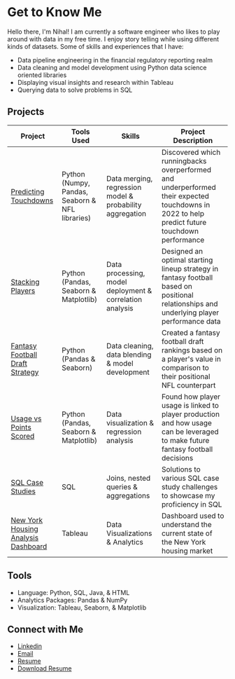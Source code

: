 # Get to Know Me

Hello there, I'm Nihal! I am currently a software engineer who likes to play around with data in my free time. I enjoy story telling while using different kinds of datasets. Some of skills and experiences that I have:

- Data pipeline engineering in the financial regulatory reporting realm
- Data cleaning and model development using Python data science oriented libraries
- Displaying visual insights and research within Tableau
- Querying data to solve problems in SQL


## Projects
| Project | Tools Used | Skills | Project Description | 
|---|---|---|---|
|[Predicting Touchdowns](https://github.com/NihalSidhu/Runningback-Touchdown-Regression) |Python (Numpy, Pandas, Seaborn & NFL libraries)|Data merging, regression model & probability aggregation|Discovered which runningbacks overperformed and underperformed their expected touchdowns in 2022 to help predict future touchdown performance|
|[Stacking Players](https://github.com/NihalSidhu/Stacking-Players)|Python (Pandas, Seaborn & Matplotlib)|Data processing, model deployment & correlation analysis| Designed an optimal starting lineup strategy in fantasy football based on positional relationships and underlying player performance data|
|[Fantasy Football Draft Strategy](https://github.com/NihalSidhu/Value-Over-Replacement-FF-Strategy)|Python (Pandas & Seaborn)|Data cleaning, data blending & model development| Created a fantasy football draft rankings based on a player's value in comparison to their positional NFL counterpart |
|[Usage vs Points Scored](https://github.com/NihalSidhu/Usage-vs-Points)|Python (Pandas, Seaborn & Matplotlib)|Data visualization & regression analysis| Found how player usage is linked to player production and how usage can be leveraged to make future fantasy football decisions|
|[SQL Case Studies](https://github.com/NihalSidhu/Data-with-Danny-SQL-Challenge) |SQL|Joins, nested queries & aggregations| Solutions to various SQL case study challenges to showcase my proficiency in SQL|
|[New York Housing Analysis Dashboard](https://public.tableau.com/app/profile/nihal.sidhu/viz/NYHousingMarketDashboard/NYDashboard?publish=yes) |Tableau|Data Visualizations & Analytics| Dashboard used to understand the current state of the New York housing market|


## Tools 

- Language: Python, SQL, Java, & HTML
- Analytics Packages: Pandas & NumPy
- Visualization: Tableau, Seaborn, & Matplotlib

## Connect with Me

- [Linkedin](https://www.linkedin.com/in/nihal-sidhu/)
- [Email](mailto:nss94@cornell.edu)
- [Resume](https://github.com/NihalSidhu/NihalSidhu/blob/main/NihalSidhuResume_Github.pdf)
- [Download Resume](https://github.com/NihalSidhu/NihalSidhu/files/14029587/NihalSidhuResume_Github.pdf)
<!--
**NihalSidhu/NihalSidhu** is a ✨ _special_ ✨ repository because its `README.md` (this file) appears on your GitHub profile.

Here are some ideas to get you started:

- 🔭 I’m currently working on ...
- 🌱 I’m currently learning ...
- 👯 I’m looking to collaborate on ...
- 🤔 I’m looking for help with ...
- 💬 Ask me about ...
- 📫 How to reach me: ...
- 😄 Pronouns: ...
- ⚡ Fun fact: ...
-->
